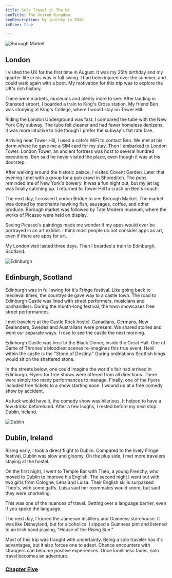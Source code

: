 ```yaml
---
title: Solo Travel in The UK
seoTitle: The United Kingdom.
seoDescription: My journey in 2018.
isFree: true

---
```


![Borough Market](https://raw.github.com/maelstroms38/journey-2018/master/assets/market.jpg?raw=true "Borough Market")

## London

I visited the UK for the first time in August. It was my 25th birthday and my quarter-life crisis was in full swing. I had been injured over the summer, and could walk again with a boot. My motivation for this trip was to explore the UK's rich history.

There were markets, museums and plenty more to see. After landing in Stansted sirport, I boarded a train to King's Cross station. My friend Ben was studying at King's College, where I would stay on Tower Hill. 

Riding the London Underground was fast. I compared the tube with the New York City subway. The tube felt cleaner and had fewer homeless denizens. It was more intuitive to ride though I prefer the subway's flat rate fare. 

Arriving near Tower Hill, I used a cafe's WiFi to contact Ben. We met at his dorm where he gave me a SIM card for my stay. Then I embarked to London Tower. London Tower, an ancient fortress was host to several hundred executions. Ben said he never visited the place, even though it was at his doorstep.

After walking around the historic palace, I visited Covent Garden. Later that evening I met with a group for a pub crawl in Shoreditch. The pubs reminded me of New York's bowery. It was a fun night out, but my jet lag was finally catching up. I returned to Tower Hill to crash on Ben's couch.

The next day, I crossed London Bridge to see Borough Market. The market was dotted by merchants hawking fish, sausages, coffee, and other produce. Borough market was followed by Tate Modern museum, where the  works of Picasso were held on display. 

Seeing Picasso's paintings made me wonder if my apps would ever be portrayed in an art exhibit. I think most people do not consider apps as art, even if there are apps for art. 

My London visit lasted three days. Then I boarded a train to Edinburgh, Scotland. 

![Edinburgh](https://raw.github.com/maelstroms38/journey-2018/master/assets/castle.jpg?raw=true "Edinburgh")

## Edinburgh, Scotland

Edinburgh was in full swing for it's Fringe festival. Like going back to medieval times, the countryside gave way to a castle town. The road to Edinburgh Castle was lined with street performers, musicians and panhandlers. During the month-long festival, the town showcases free street performances. 

I met travelers at the Castle Rock hostel. Canadians, Germans, New Zealanders, Swedes and Australians were present. We shared stories and went our separate ways. I rose to see the castle the next morning.

Edinburgh Castle was host to the Black Dinner, inside the Great Hall. One of Game of Thrones's bloodiest scenes re-imagines this true event. Held within the castle is the "Stone of Destiny." During ordinations Scottish kings would sit on the shattered stone.  

In the streets below, one could imagine the world's fair had arrived in Edinburgh. Flyers for free shows were offered from all directions. There were simply too many performances to manage. Finally, one of the flyers included free tickets to a show starting soon. I wound up at a free comedy show by accident.

As luck would have it, the comedy show was hilarious. It helped to have a few drinks beforehand. After a few laughs, I rested before my next stop: Dublin, Ireland.

![Dublin](https://raw.github.com/maelstroms38/journey-2018/master/assets/dublin.jpg?raw=true "Dublin")

## Dublin, Ireland

Rising early, I took a direct flight to Dublin. Compared to the lively Fringe festival, Dublin was slow and gloomy. On the plus side, I met more travelers staying at the hostel.

On the first night, I went to Temple Bar with Theo, a young Frenchy, who moved to Dublin to improve his English. The second night I went out with two girls from Cologne, Lena and Luisa. Their English skills surpassed Theo's, with some gaffs. Luisa said her roommates would snore, but said they were snorkeling. 

This was one of the nuances of travel. Getting over a language barrier, even if you spoke the language.

The next day, I toured the Jameson distillery and Guinness storehouse. It was like Disneyland, but for alcoholics. I sipped a Guinness pint and listened to an Irish band playing, "House of the Rising Sun."

Most of this trip was fraught with uncertainty. Being a solo traveler has it's advantages, but it also forces one to adapt. Chance encounters with strangers can become positive experiences. Once loneliness fades, solo travel becomes an adventure. 

### [Chapter Five](https://michaelstromer.nyc/books/my-journey-in-2018/southern-comfort) 